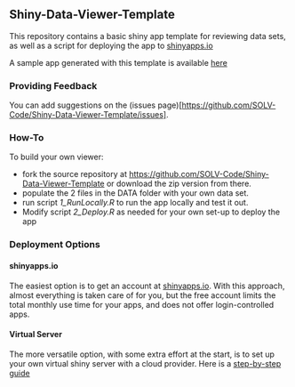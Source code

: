 ## Shiny-Data-Viewer-Template
This repository contains a basic shiny app template for reviewing data sets, as well as a script for deploying the app to [shinyapps.io](shinyapps.io)

A sample app generated with this template is available [here](https://solv-code.shinyapps.io/GenericDataViewer/)


### Providing Feedback


You can add suggestions on the (issues  page)[https://github.com/SOLV-Code/Shiny-Data-Viewer-Template/issues].

### How-To

To build your own viewer:
* fork the source repository at https://github.com/SOLV-Code/Shiny-Data-Viewer-Template or download the zip version from there.
* populate the 2 files in the DATA folder with your own data set.
* run script *1_RunLocally.R* to run the app locally and test it out.
* Modify script *2_Deploy.R* as needed for your own set-up to deploy the app


### Deployment Options

#### shinyapps.io

The easiest option is to get an account at [shinyapps.io](shinyapps.io).
With this approach, almost everything is taken care of for you, but the
free account limits the total monthly use time for your apps, and does not
offer login-controlled apps.

#### Virtual Server

The more versatile option, with some extra effort at the start, is to set up your own virtual shiny server with a cloud provider. 
Here is a [step-by-step guide](https://deanattali.com/2015/05/09/setup-rstudio-shiny-server-digital-ocean/)